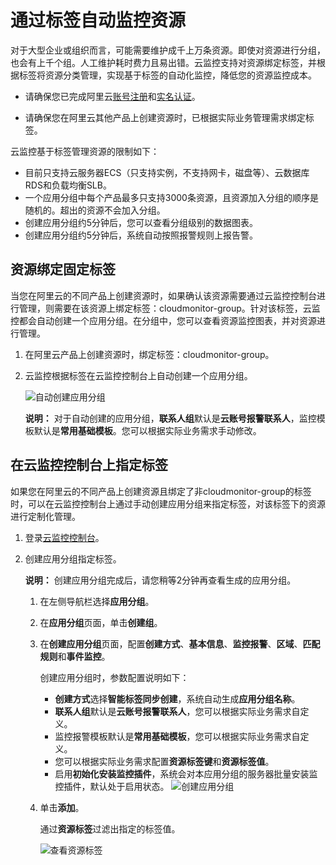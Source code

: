 # 通过标签自动监控资源

对于大型企业或组织而言，可能需要维护成千上万条资源。即使对资源进行分组，也会有上千个组。人工维护耗时费力且易出错。云监控支持对资源绑定标签，并根据标签将资源分类管理，实现基于标签的自动化监控，降低您的资源监控成本。

-   请确保您已完成阿里云[账号注册](https://account.alibabacloud.com/register/intl_register.htm)和[实名认证](https://account-intl.console.aliyun.com/#/intlAuth)。

-   请确保您在阿里云其他产品上创建资源时，已根据实际业务管理需求绑定标签。

云监控基于标签管理资源的限制如下：

-   目前只支持云服务器ECS（只支持实例，不支持网卡，磁盘等）、云数据库RDS和负载均衡SLB。
-   一个应用分组中每个产品最多只支持3000条资源，且资源加入分组的顺序是随机的。超出的资源不会加入分组。
-   创建应用分组约5分钟后，您可以查看分组级别的数据图表。
-   创建应用分组约5分钟后，系统自动按照报警规则上报告警。

## 资源绑定固定标签

当您在阿里云的不同产品上创建资源时，如果确认该资源需要通过云监控控制台进行管理，则需要在该资源上绑定标签：cloudmonitor-group。针对该标签，云监控都会自动创建一个应用分组。在分组中，您可以查看资源监控图表，并对资源进行管理。

1.  在阿里云产品上创建资源时，绑定标签：cloudmonitor-group。

2.  云监控根据标签在云监控控制台上自动创建一个应用分组。

    ![自动创建应用分组](https://static-aliyun-doc.oss-accelerate.aliyuncs.com/assets/img/zh-CN/5868419061/p88132.png)

    **说明：** 对于自动创建的应用分组，**联系人组**默认是**云账号报警联系人**，监控模板默认是**常用基础模板**。您可以根据实际业务需求手动修改。


## 在云监控控制台上指定标签

如果您在阿里云的不同产品上创建资源且绑定了非cloudmonitor-group的标签时，可以在云监控控制台上通过手动创建应用分组来指定标签，对该标签下的资源进行定制化管理。

1.  登录[云监控控制台](http://cloudmonitor.console.aliyun.com)。

2.  创建应用分组指定标签。

    **说明：** 创建应用分组完成后，请您稍等2分钟再查看生成的应用分组。

    1.  在左侧导航栏选择**应用分组**。

    2.  在**应用分组**页面，单击**创建组**。

    3.  在**创建应用分组**页面，配置**创建方式**、**基本信息**、**监控报警**、**区域**、**匹配规则**和**事件监控**。

        创建应用分组时，参数配置说明如下：

        -   **创建方式**选择**智能标签同步创建**，系统自动生成**应用分组名称**。
        -   **联系人组**默认是**云账号报警联系人**，您可以根据实际业务需求自定义。
        -   监控报警模板默认是**常用基础模板**，您可以根据实际业务需求自定义。
        -   您可以根据实际业务需求配置**资源标签键**和**资源标签值**。
        -   启用**初始化安装监控插件**，系统会对本应用分组的服务器批量安装监控插件，默认处于启用状态。
        ![创建应用分组](https://static-aliyun-doc.oss-accelerate.aliyuncs.com/assets/img/zh-CN/5868419061/p87941.png)

    4.  单击**添加**。

        通过**资源标签**过滤出指定的标签值。

        ![查看资源标签](https://static-aliyun-doc.oss-accelerate.aliyuncs.com/assets/img/zh-CN/6430287951/p87943.png)


